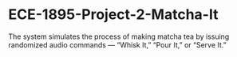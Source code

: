 # ECE-1895-Project-2-Matcha-It
The system simulates the process of making matcha tea by issuing randomized audio commands — “Whisk It,” “Pour It,” or “Serve It.”

